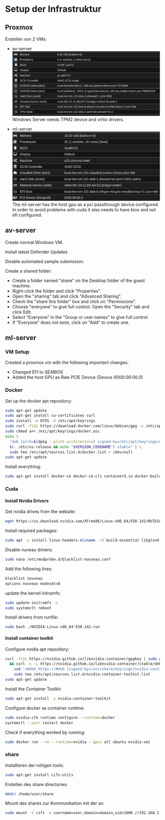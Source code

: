 # Setup der Infrastruktur

## Proxmox
Erstellen von 2 VMs:
* av-server
![alt text](images/image2.png)
Windows Server needs TPM2 device and virtio drivers.

* ml-server
 ![alt text](images/image.png)
The ml-server has the host gpu as a pci passthrough device configured. In order to avoid problems with cuda it also needs to have bios and not efi configured.

## av-server
Create normal Windows VM.

Install latest Defender Updates

Disable automated sample submission.


Create a shared folder: 
* Create a folder named "share" on the Desktop folder of the guest machine.
* Right-click the folder and click "Properties". 
* Open the "sharing" tab and click "Advanced Sharing".
* Check the "share this folder" box and click on "Permissions". 
* Choose "everyone" to give full control. Open the "Security" tab and click Edit. 
* Select "Everyone" in the "Group or user names" to give full control. 
* If "Everyone" does not exist, click on "Add" to create one.


## ml-server
### VM Setup
Created a proxmox vm with the following important changes:
* Changed EFI to SEABIOS
* Added the host GPU as Raw PCIE Device (Device 0000:06:00.0)

### Docker 
Set up the docker apt repository:

```bash
sudo apt-get update
sudo apt-get install ca-certificates curl
sudo install -m 0755 -d /etc/apt/keyrings
sudo curl -fsSL https://download.docker.com/linux/debian/gpg -o /etc/apt/keyrings/docker.asc
sudo chmod a+r /etc/apt/keyrings/docker.asc
echo \
  "deb [arch=$(dpkg --print-architecture) signed-by=/etc/apt/keyrings/docker.asc] https://download.docker.com/linux/debian \
  $(. /etc/os-release && echo "$VERSION_CODENAME") stable" | \
  sudo tee /etc/apt/sources.list.d/docker.list > /dev/null
sudo apt-get update
```

Install everything:

```bash
sudo apt-get install docker-ce docker-ce-cli containerd.io docker-buildx-plugin docker-compose-plugin
```

### Cuda
#### Install Nvidia Drivers
Get nvidia drives from the website:
```bash
wget https://us.download.nvidia.com/XFree86/Linux-x86_64/550.142/NVIDIA-Linux-x86_64-550.142.run
```

Install required packages:
```bash
sudo apt -y install linux-headers-$(uname -r) build-essential libglvnd-dev pkg-config
```

Disable nuveau drivers:
```bash
sudo nano /etc/modprobe.d/blacklist-nouveau.conf
```

Add the following lines:
```bash
blacklist nouveau
options nouveau modeset=0
```

update the kernel initramfs:
```bash
sudo update-initramfs -u
sudo systemctl reboot
```

Install drivers from runfile:
```bash
sudo bash ./NVIDIA-Linux-x86_64-550.142.run
```

#### Install container toolkit
Configure nvidia apt repository:
```bash
curl -fsSL https://nvidia.github.io/libnvidia-container/gpgkey | sudo gpg --dearmor -o /usr/share/keyrings/nvidia-container-toolkit-keyring.gpg \
  && curl -s -L https://nvidia.github.io/libnvidia-container/stable/deb/nvidia-container-toolkit.list | \
    sed 's#deb https://#deb [signed-by=/usr/share/keyrings/nvidia-container-toolkit-keyring.gpg] https://#g' | \
    sudo tee /etc/apt/sources.list.d/nvidia-container-toolkit.list
sudo apt-get update
```

Install the Container Toolkit:
```bash
sudo apt-get install -y nvidia-container-toolkit
```

Configure docker as container runtime:
```bash
sudo nvidia-ctk runtime configure --runtime=docker
systemctl --user restart docker
```

Check if everything worked by running:
```bash
sudo docker run --rm --runtime=nvidia --gpus all ubuntu nvidia-smi
```

### share
Installieren der nötigen tools:
```bash
sudo apt-get install cifs-utils
```


Erstellen des share directories:
```bash
mkdir /home/user/share
```

Mount des shares zur Kommunikation mit der av:
```bash
sudo mount -t cifs -o username=user,domain=domain,uid=1000 //192.168.1.29/share/ /home/user/share/
```




